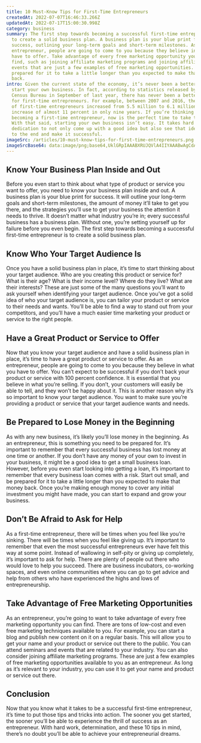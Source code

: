 ```yaml
---
title: 10 Must-Know Tips for First-Time Entrepreneurs
createdAt: 2022-07-07T16:46:33.266Z
updatedAt: 2022-07-17T15:00:30.998Z
category: business
summary: The first step towards becoming a successful first-time entrepreneur is
  to create a solid business plan. A business plan is your blue print for
  success, outlining your long-term goals and short-term milestones. As an
  entrepreneur, people are going to come to you because they believe in what you
  have to offer. Take advantage of every free marketing opportunity you can
  find, such as joining affiliate marketing programs and joining affiliate
  events that are just a few examples of free marketing opportunities. Be
  prepared for it to take a little longer than you expected to make that money
  back.
intro: Given the current state of the economy, it’s never been a better time to
  start your own business. In fact, according to statistics released by the U.S.
  Census Bureau in September of last year, there has never been a better time
  for first-time entrepreneurs. For example, between 2007 and 2016, the number
  of first-time entrepreneurs increased from 5.5 million to 6.1 million—an
  increase of almost 11 percent in only nine years. If you’re thinking about
  becoming a first-time entrepreneur, now is the perfect time to take that leap.
  With that said, starting your own business isn’t easy. It takes hard work and
  dedication to not only come up with a good idea but also see that idea through
  to the end and make it successful.
imageSrc: /articles/10-must-know-tips-for-first-time-entrepreneurs.png
imageSrcBase64: data:image/png;base64,UklGRpIAAABXRUJQVlA4IIYAAABwAgCdASoKAAoAAUAmJaACdLoAAv4QXm2i3kgAAP72b2Q1B5RKnHw+3M7JNt8zcfIKtOwljZ0jeosXctw4KrTEZ7tpmp/i6s1i/6vBgadHu3qapvzfCIfaLVEVCm4sqGJyEkIJ/Km67GbkWNX7DsLdKUpxelxfrdny+XGQm27JJx0qlAAAAA==
---
```


## Know Your Business Plan Inside and Out

Before you even start to think about what type of product or service you want to offer, you need to know your business plan inside and out. A business plan is your blue print for success. It will outline your long-term goals and short-term milestones, the amount of money it’ll take to get you there, and the strategies you’ll use to get your business the attention it needs to thrive. It doesn’t matter what industry you’re in; every successful business has a business plan. Without one, you’re setting yourself up for failure before you even begin. The first step towards becoming a successful first-time entrepreneur is to create a solid business plan.

## Know Who Your Target Audience Is

Once you have a solid business plan in place, it’s time to start thinking about your target audience. Who are you creating this product or service for? What is their age? What is their income level? Where do they live? What are their interests? These are just some of the many questions you’ll want to ask yourself when identifying your target audience. Once you’ve got a solid idea of who your target audience is, you can tailor your product or service to their needs and wants. You’ll be able to find a way to stand out from your competitors, and you’ll have a much easier time marketing your product or service to the right people.

## Have a Great Product or Service to Offer

Now that you know your target audience and have a solid business plan in place, it’s time to have a great product or service to offer. As an entrepreneur, people are going to come to you because they believe in what you have to offer. You can’t expect to be successful if you don’t back your product or service with 100 percent confidence. It is essential that you believe in what you’re selling. If you don’t, your customers will easily be able to tell, and they won’t be happy about it. This is another reason why it’s so important to know your target audience. You want to make sure you’re providing a product or service that your target audience wants and needs.

## Be Prepared to Lose Money in the Beginning

As with any new business, it’s likely you’ll lose money in the beginning. As an entrepreneur, this is something you need to be prepared for. It’s important to remember that every successful business has lost money at one time or another. If you don’t have any money of your own to invest in your business, it might be a good idea to get a small business loan. However, before you even start looking into getting a loan, it’s important to remember that every business loan comes with a risk. Start out small, and be prepared for it to take a little longer than you expected to make that money back. Once you’re making enough money to cover any initial investment you might have made, you can start to expand and grow your business.

## Don’t Be Afraid to Ask for Help

As a first-time entrepreneur, there will be times when you feel like you’re sinking. There will be times when you feel like giving up. It’s important to remember that even the most successful entrepreneurs ever have felt this way at some point. Instead of wallowing in self-pity or giving up completely, it’s important to ask for help. There are plenty of people out there who would love to help you succeed. There are business incubators, co-working spaces, and even online communities where you can go to get advice and help from others who have experienced the highs and lows of entrepreneurship.

## Take Advantage of Free Marketing Opportunities

As an entrepreneur, you’re going to want to take advantage of every free marketing opportunity you can find. There are tons of low-cost and even free marketing techniques available to you. For example, you can start a blog and publish new content on it on a regular basis. This will allow you to get your name and your product or service out there to the public. You can attend seminars and events that are related to your industry. You can also consider joining affiliate marketing programs. These are just a few examples of free marketing opportunities available to you as an entrepreneur. As long as it’s relevant to your industry, you can use it to get your name and product or service out there.

## Conclusion

Now that you know what it takes to be a successful first-time entrepreneur, it’s time to put those tips and tricks into action. The sooner you get started, the sooner you’ll be able to experience the thrill of success as an entrepreneur. With hard work, determination, and these 10 tips in mind, there’s no doubt you’ll be able to achieve your entrepreneurial dreams.
